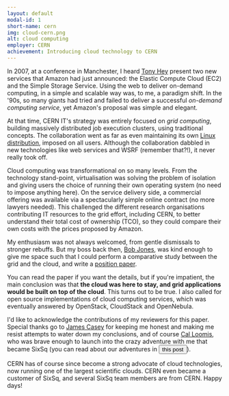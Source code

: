 ```yaml
---
layout: default
modal-id: 1
short-name: cern
img: cloud-cern.png
alt: cloud computing
employer: CERN
achievement: Introducing cloud technology to CERN
---
```


In 2007, at a conference in Manchester, I heard [Tony Hey](https://www.linkedin.com/in/tony-hey-a8819b14/) present two new services that Amazon had just announced: the Elastic Compute Cloud (EC2) and the Simple Storage Service. Using the web to deliver on-demand computing, in a simple and scalable way was, to me, a paradigm shift. In the '90s, so many giants had tried and failed to deliver a successful _on-demand computing service_, yet Amazon's proposal was simple and elegant.

At that time, CERN IT's strategy was entirely focused on _grid computing_, building massively distributed job execution clusters, using traditional concepts. The collaboration went as far as even maintaining its own [Linux distribution](https://www.scientificlinux.org), imposed on all users. Although the collaboration dabbled in new technologies like web services and WSRF (remember that?!), it never really took off.

Cloud computing was transformational on so many levels. From the technology stand-point, virtualisation was solving the problem of isolation and giving users the choice of running their own operating system (no need to impose anything here). On the service delivery side, a commercial offering was available via a spectacularly simple online contract (no more lawyers needed). This challenged the different research organisations contributing IT resources to the grid effort, including CERN, to better understand their total cost of ownership (TCO), so they could compare their own costs with the prices proposed by Amazon.

My enthusiasm was not always welcomed, from gentle dismissals to stronger rebuffs.  But my boss back then, [Bob Jones](https://www.linkedin.com/in/bobjonescern/), was kind enough to give me space such that I could perform a comparative study between the grid and the cloud, and write a [position paper](https://edms.cern.ch/ui/file/925013/4/EGEE-Grid-Cloud-v1_2.pdf).

You can read the paper if you want the details, but if you're impatient, the main conclusion was that __the cloud was here to stay, and grid applications would be built on top of the cloud__. This turns out to be true.  I also called for open source implementations of cloud computing services, which was eventually answered by OpenStack, CloudStack and OpenNebula.

I'd like to acknowledge the contributions of my reviewers for this paper. Special thanks go to [James Casey](https://www.linkedin.com/in/jamesc000) for keeping me honest and making me resist attempts to water down my conclusions, and of course [Cal Loomis](https://www.linkedin.com/in/charlesloomis), who was brave enough to launch into the crazy adventure with me that became SixSq (you can read about our adventures in <button type="link" class="link-button" data-toggle="modal" data-target="#post-sixsq">this post</button>).

CERN has of course since become a strong advocate of cloud technologies, now running one of the largest scientific clouds. CERN even became a customer of SixSq, and several SixSq team members are from CERN. Happy days!
